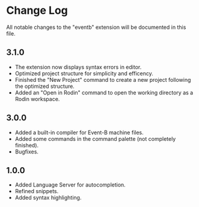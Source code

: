 # Change Log

All notable changes to the "eventb" extension will be documented in this file.

## 3.1.0
- The extension now displays syntax errors in editor.
- Optimized project structure for simplicity and efficency.
- Finished the "New Project" command to create a new project following the optimized structure.
- Added an "Open in Rodin" command to open the working directory as a Rodin workspace.

## 3.0.0

- Added a built-in compiler for Event-B machine files.
- Added some commands in the command palette (not completely finished).
- Bugfixes.

## 1.0.0

- Added Language Server for autocompletion.
- Refined snippets.
- Added syntax highlighting.